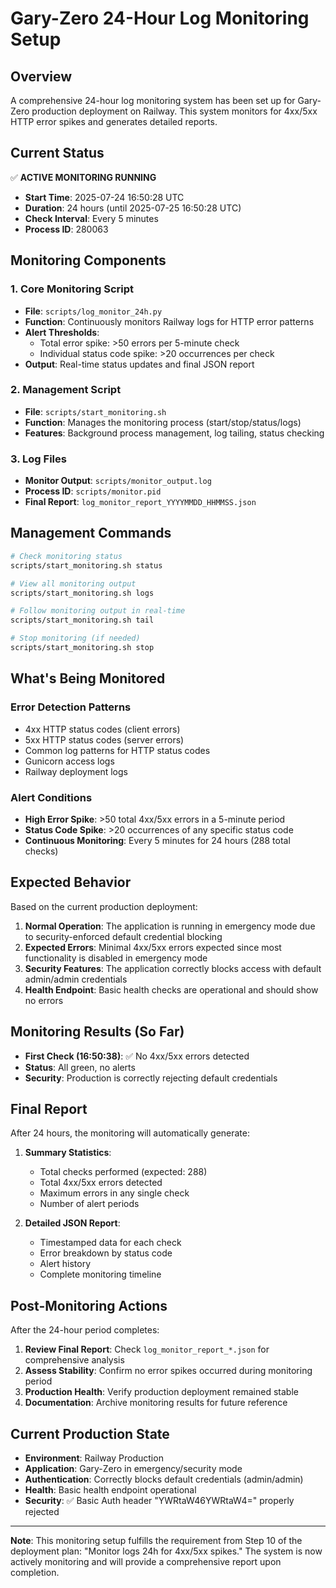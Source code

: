 # Gary-Zero 24-Hour Log Monitoring Setup

## Overview

A comprehensive 24-hour log monitoring system has been set up for Gary-Zero production deployment on Railway. This system monitors for 4xx/5xx HTTP error spikes and generates detailed reports.

## Current Status

✅ **ACTIVE MONITORING RUNNING**

- **Start Time**: 2025-07-24 16:50:28 UTC
- **Duration**: 24 hours (until 2025-07-25 16:50:28 UTC)
- **Check Interval**: Every 5 minutes
- **Process ID**: 280063

## Monitoring Components

### 1. Core Monitoring Script

- **File**: `scripts/log_monitor_24h.py`
- **Function**: Continuously monitors Railway logs for HTTP error patterns
- **Alert Thresholds**:
  - Total error spike: >50 errors per 5-minute check
  - Individual status code spike: >20 occurrences per check
- **Output**: Real-time status updates and final JSON report

### 2. Management Script

- **File**: `scripts/start_monitoring.sh`
- **Function**: Manages the monitoring process (start/stop/status/logs)
- **Features**: Background process management, log tailing, status checking

### 3. Log Files

- **Monitor Output**: `scripts/monitor_output.log`
- **Process ID**: `scripts/monitor.pid`
- **Final Report**: `log_monitor_report_YYYYMMDD_HHMMSS.json`

## Management Commands

```bash
# Check monitoring status
scripts/start_monitoring.sh status

# View all monitoring output
scripts/start_monitoring.sh logs

# Follow monitoring output in real-time
scripts/start_monitoring.sh tail

# Stop monitoring (if needed)
scripts/start_monitoring.sh stop
```

## What's Being Monitored

### Error Detection Patterns

- 4xx HTTP status codes (client errors)
- 5xx HTTP status codes (server errors)
- Common log patterns for HTTP status codes
- Gunicorn access logs
- Railway deployment logs

### Alert Conditions

- **High Error Spike**: >50 total 4xx/5xx errors in a 5-minute period
- **Status Code Spike**: >20 occurrences of any specific status code
- **Continuous Monitoring**: Every 5 minutes for 24 hours (288 total checks)

## Expected Behavior

Based on the current production deployment:

1. **Normal Operation**: The application is running in emergency mode due to security-enforced default credential blocking
2. **Expected Errors**: Minimal 4xx/5xx errors expected since most functionality is disabled in emergency mode
3. **Security Features**: The application correctly blocks access with default admin/admin credentials
4. **Health Endpoint**: Basic health checks are operational and should show no errors

## Monitoring Results (So Far)

- **First Check (16:50:38)**: ✅ No 4xx/5xx errors detected
- **Status**: All green, no alerts
- **Security**: Production is correctly rejecting default credentials

## Final Report

After 24 hours, the monitoring will automatically generate:

1. **Summary Statistics**:
   - Total checks performed (expected: 288)
   - Total 4xx/5xx errors detected
   - Maximum errors in any single check
   - Number of alert periods

2. **Detailed JSON Report**:
   - Timestamped data for each check
   - Error breakdown by status code
   - Alert history
   - Complete monitoring timeline

## Post-Monitoring Actions

After the 24-hour period completes:

1. **Review Final Report**: Check `log_monitor_report_*.json` for comprehensive analysis
2. **Assess Stability**: Confirm no error spikes occurred during monitoring period
3. **Production Health**: Verify production deployment remained stable
4. **Documentation**: Archive monitoring results for future reference

## Current Production State

- **Environment**: Railway Production
- **Application**: Gary-Zero in emergency/security mode
- **Authentication**: Correctly blocks default credentials (admin/admin)
- **Health**: Basic health endpoint operational
- **Security**: ✅ Basic Auth header "YWRtaW46YWRtaW4=" properly rejected

---

**Note**: This monitoring setup fulfills the requirement from Step 10 of the deployment plan: "Monitor logs 24h for 4xx/5xx spikes." The system is now actively monitoring and will provide a comprehensive report upon completion.
